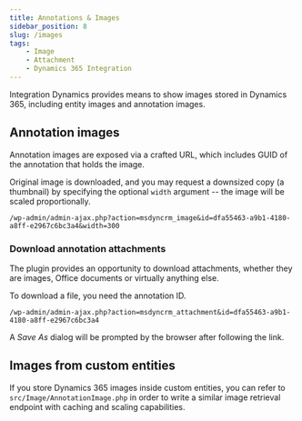 ```yaml
---
title: Annotations & Images
sidebar_position: 8
slug: /images
tags:
    - Image
    - Attachment
    - Dynamics 365 Integration
---
```


Integration Dynamics provides means to show images stored in Dynamics 365, including entity images and annotation images.

## Annotation images

Annotation images are exposed via a crafted URL, which includes GUID of the annotation that holds the image.

Original image is downloaded, and you may request a downsized copy (a thumbnail) by specifying the optional `width` argument -- the image will be scaled proportionally.

```
/wp-admin/admin-ajax.php?action=msdyncrm_image&id=dfa55463-a9b1-4180-a8ff-e2967c6bc3a4&width=300
```

### Download annotation attachments

The plugin provides an opportunity to download attachments, whether they are images, Office documents or virtually anything else.

To download a file, you need the annotation ID.

```
/wp-admin/admin-ajax.php?action=msdyncrm_attachment&id=dfa55463-a9b1-4180-a8ff-e2967c6bc3a4
```

A *Save As* dialog will be prompted by the browser after following the link.

## Images from custom entities

If you store Dynamics 365 images inside custom entities, you can refer to `src/Image/AnnotationImage.php` in order to write a similar image retrieval endpoint with caching and scaling capabilities.
